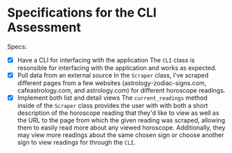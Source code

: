 # Specifications for the CLI Assessment

Specs:
- [x] Have a CLI for interfacing with the application
      The `CLI` class is resonsible for interfacing with the application and works as expected.
- [X] Pull data from an external source
      In the `Scraper` class, I've scraped different pages from a few websites (astrology-zodiac-signs.com, cafeastrology.com, and astrology.com) for different horoscope readings.
- [X] Implement both list and detail views
      The `current_readings` method inside of the `Scraper` class provides the user with with both a short description of the horoscope reading that they'd like to view as well as the URL to the page from which the given reading was scraped, allowing them to easily read more about any viewed horoscope. Additionally, they may view more readings about the same chosen sign or choose another sign to view readings for through the `CLI`.
